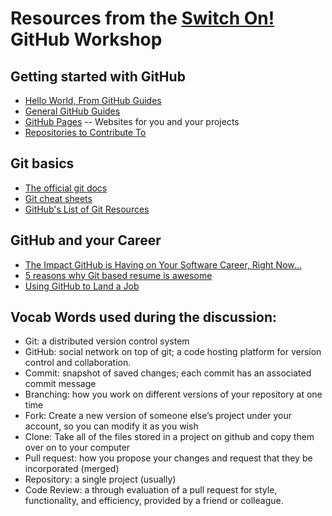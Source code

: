 # Resources from the [Switch On!](https://www.eventbrite.com/e/switch-on-summit-2018-ignite-your-tech-network-registration-50410594445) GitHub Workshop 

## Getting started with GitHub
* [Hello World, From GitHub Guides](https://guides.github.com/activities/hello-world/)
* [General GitHub Guides](https://guides.github.com/)
* [GitHub Pages](https://pages.github.com/) -- Websites for you and your projects
* [Repositories to Contribute To](https://github.com/showcases/great-for-new-contributors)


## Git basics
* [The official git docs](https://git-scm.com/about)
* [Git cheat sheets](https://services.github.com/on-demand/resources/cheatsheets/)
* [GitHub's List of Git Resources](https://try.github.io/)


## GitHub and your Career
* [The Impact GitHub is Having on Your Software Career, Right Now…](https://medium.com/@sitapati/the-impact-github-is-having-on-your-software-career-right-now-6ce536ec0b50)
* [5 reasons why Git based resume is awesome](https://dev.to/acro5piano/5-reasons-why-git-based-resume-is-awesome-127)
* [Using GitHub to Land a Job](https://insights.dice.com/2015/07/02/using-github-to-land-a-job/)


## Vocab Words used during the discussion:
* Git: a distributed version control system 
* GitHub: social network on top of git; a code hosting platform for version control and collaboration.
* Commit: snapshot of saved changes; each commit has an associated commit message
* Branching: how you work on different versions of your repository at one time
* Fork: Create a new version of someone else’s project under your account, so you can modify it as you wish
* Clone: Take all of the files stored in a project on github and copy them over on to your computer
* Pull request: how you propose your changes and request that they be incorporated (merged)
* Repository: a single project (usually)
* Code Review: a through evaluation of a pull request for style, functionality, and efficiency, provided by a friend or colleague.

